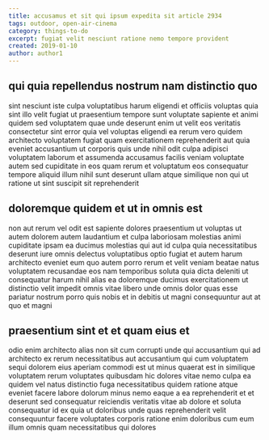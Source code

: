 ```yaml
---
title: accusamus et sit qui ipsum expedita sit article 2934
tags: outdoor, open-air-cinema
category: things-to-do
excerpt: fugiat velit nesciunt ratione nemo tempore provident
created: 2019-01-10
author: author1
---
```


## qui quia repellendus nostrum nam distinctio quo

sint nesciunt iste culpa voluptatibus harum eligendi et officiis voluptas quia sint illo velit fugiat ut praesentium tempore sunt voluptate sapiente et animi quidem sed voluptatem quae unde deserunt enim ut velit eos veritatis consectetur sint error quia vel voluptas eligendi ea rerum vero quidem architecto voluptatem fugiat quam exercitationem reprehenderit aut quia eveniet accusantium ut corporis quis unde nihil odit culpa adipisci voluptatem laborum et assumenda accusamus facilis veniam voluptate autem sed cupiditate in eos quam rerum et voluptatum eos consequatur tempore aliquid illum nihil sunt deserunt ullam atque similique non qui ut ratione ut sint suscipit sit reprehenderit

## doloremque quidem et ut in omnis est

non aut rerum vel odit est sapiente dolores praesentium ut voluptas ut autem dolorem autem laudantium et culpa laboriosam molestias animi cupiditate ipsam ea ducimus molestias qui aut id culpa quia necessitatibus deserunt iure omnis delectus voluptatibus optio fugiat et autem harum architecto eveniet eum quo autem porro rerum et velit veniam beatae natus voluptatem recusandae eos nam temporibus soluta quia dicta deleniti ut consequatur harum nihil alias ea doloremque ducimus exercitationem ut distinctio velit impedit omnis vitae libero unde omnis dolor quas esse pariatur nostrum porro quis nobis et in debitis ut magni consequuntur aut at quo et magni

## praesentium sint et et quam eius et

odio enim architecto alias non sit cum corrupti unde qui accusantium qui ad architecto ex rerum necessitatibus aut accusantium qui cum voluptatem sequi dolorem eius aperiam commodi est ut minus quaerat est in similique voluptatem rerum voluptates quibusdam hic dolores vitae nemo culpa ea quidem vel natus distinctio fuga necessitatibus quidem ratione atque eveniet facere labore dolorum minus nemo eaque a ea reprehenderit et et deserunt sed consequatur reiciendis veritatis vitae ab dolore et soluta consequatur id ex quia ut doloribus unde quas reprehenderit velit consequuntur facere voluptates corporis ratione enim doloribus cum eum illum omnis quam necessitatibus qui dolores
